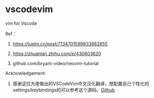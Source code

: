 # vscodevim
vim for Vscode
 
 
Ref：

1. https://juejin.cn/post/7134701599833882655

2. https://zhuanlan.zhihu.com/p/430603620

3. github.com/bryant-video/neovim-tutorial

Acknowledgement:

1. 感谢这位大佬做出的VSCodeVim中文汉化翻译，想配置自己个性化的settings/keybindings的可以参考这个源码。[Github](https://github.com/ugvibib/VSCodeVim-zh_cn)
